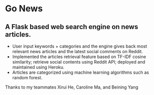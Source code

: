 # Go News 

## A Flask based web search engine on news articles. 

* User input keywords + categories and the engine gives back most relevant news articles and the latest social comments on Reddit. 
* Implemented the articles retrieval feature based on TF-IDF cosine similarity; retrieve social contents using Reddit API; deployed and maintained using Heroku.
* Articles are categorized using machine learning algorithms such as random forest.

Thanks to my teammates Xirui He, Caroline Ma, and Beining Yang

